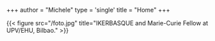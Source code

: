 +++
author = "Michele"
type = 'single'
title = "Home"
+++


{{< figure src="/foto.jpg" title="IKERBASQUE and Marie-Curie Fellow at UPV/EHU, Bilbao." >}}




